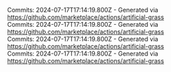 Commits: 2024-07-17T17:14:19.800Z - Generated via https://github.com/marketplace/actions/artificial-grass
<br>
Commits: 2024-07-17T17:14:19.800Z - Generated via https://github.com/marketplace/actions/artificial-grass
<br>
Commits: 2024-07-17T17:14:19.800Z - Generated via https://github.com/marketplace/actions/artificial-grass
<br>
Commits: 2024-07-17T17:14:19.800Z - Generated via https://github.com/marketplace/actions/artificial-grass
<br>
